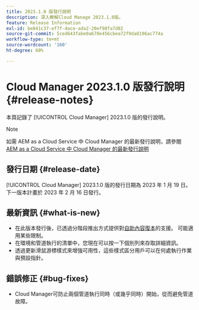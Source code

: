 ```yaml
---
title: 2023.1.0 版發行說明
description: 深入瞭解Cloud Manage 2023.1.0版。
feature: Release Information
exl-id: be841c37-ef7f-4ace-ada2-20ef98fa7d82
source-git-commit: 5ced643fabe0a670e456cbea72f9da8196ac774a
workflow-type: tm+mt
source-wordcount: '160'
ht-degree: 60%

---
```


# Cloud Manager 2023.1.0 版發行說明 {#release-notes}

本頁記錄了 [!UICONTROL Cloud Manager] 2023.1.0 版的發行說明。

>[!NOTE]
>
>如需 AEM as a Cloud Service 中 Cloud Manager 的最新發行說明，請參閱 [AEM as a Cloud Service 中 Cloud Manager 的最新發行說明](https://experienceleague.adobe.com/zh-hant/docs/experience-manager-cloud-service/content/release-notes/cloud-manager/current)

## 發行日期 {#release-date}

[!UICONTROL Cloud Manager] 2023.1.0 版的發行日期為 2023 年 1 月 19 日。下一版本計畫於 2023 年 2 月 16 日發行。

## 最新資訊 {#what-is-new}

* 在此版本發行後，已透過分階段推出方式提供對[自助內容復本](/help/using/content-copy.md)的支援。 可能適用某些限制。
* 在環境和管道執行的清單中，您現在可以按一下個別列來存取詳細資訊。
* 透過更新滑鼠游標樣式來增強可用性，這些樣式區分用戶可以在何處執行作業與預設指針。

## 錯誤修正 {#bug-fixes}

* Cloud Manager可防止兩個管道執行同時（或幾乎同時）開始，從而避免管道故障。
